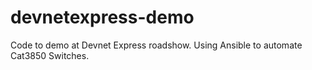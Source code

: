 # devnetexpress-demo
Code to demo at Devnet Express roadshow. Using Ansible to automate Cat3850 Switches.
